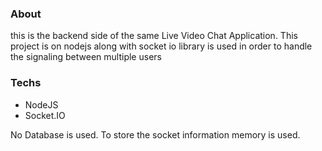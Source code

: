 ### About
this is the backend side of the same Live Video Chat Application. This project is on nodejs along with socket io library is used in order to handle the signaling between multiple users


### Techs
* NodeJS
* Socket.IO

No Database is used. To store the socket information memory is used.

